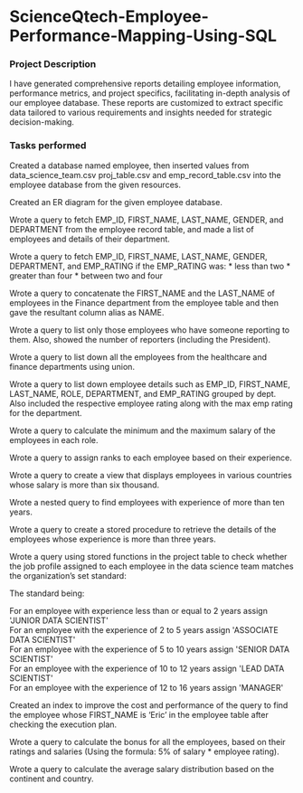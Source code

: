 # ScienceQtech-Employee-Performance-Mapping-Using-SQL
### Project Description
I have generated comprehensive reports detailing employee information, performance metrics, and project specifics, facilitating in-depth analysis of our employee database. These reports are customized to extract specific data tailored to various requirements and insights needed for strategic decision-making.
### Tasks performed
Created a database named employee, then inserted values from data_science_team.csv proj_table.csv and emp_record_table.csv into the employee database from the given resources.

Created an ER diagram for the given employee database.

Wrote a query to fetch EMP_ID, FIRST_NAME, LAST_NAME, GENDER, and DEPARTMENT from the employee record table, and made a list of employees and details of their department.

Wrote a query to fetch EMP_ID, FIRST_NAME, LAST_NAME, GENDER, DEPARTMENT, and EMP_RATING if the EMP_RATING was: * less than two * greater than four * between two and four

Wrote a query to concatenate the FIRST_NAME and the LAST_NAME of employees in the Finance department from the employee table and then gave the resultant column alias as NAME.

Wrote a query to list only those employees who have someone reporting to them. Also, showed the number of reporters (including the President).

Wrote a query to list down all the employees from the healthcare and finance departments using union.

Wrote a query to list down employee details such as EMP_ID, FIRST_NAME, LAST_NAME, ROLE, DEPARTMENT, and EMP_RATING grouped by dept. Also included the respective employee rating along with the max emp rating for the department.

Wrote a query to calculate the minimum and the maximum salary of the employees in each role.

Wrote a query to assign ranks to each employee based on their experience.

Wrote a query to create a view that displays employees in various countries whose salary is more than six thousand.

Wrote a nested query to find employees with experience of more than ten years.

Wrote a query to create a stored procedure to retrieve the details of the employees whose experience is more than three years.

Wrote a query using stored functions in the project table to check whether the job profile assigned to each employee in the data science team matches the organization’s set standard:

The standard being:

For an employee with experience less than or equal to 2 years assign 'JUNIOR DATA SCIENTIST' \
For an employee with the experience of 2 to 5 years assign 'ASSOCIATE DATA SCIENTIST' \
For an employee with the experience of 5 to 10 years assign 'SENIOR DATA SCIENTIST' \
For an employee with the experience of 10 to 12 years assign 'LEAD DATA SCIENTIST' \
For an employee with the experience of 12 to 16 years assign 'MANAGER' 

Created an index to improve the cost and performance of the query to find the employee whose FIRST_NAME is ‘Eric’ in the employee table after checking the execution plan.

Wrote a query to calculate the bonus for all the employees, based on their ratings and salaries (Using the formula: 5% of salary * employee rating).

Wrote a query to calculate the average salary distribution based on the continent and country.
